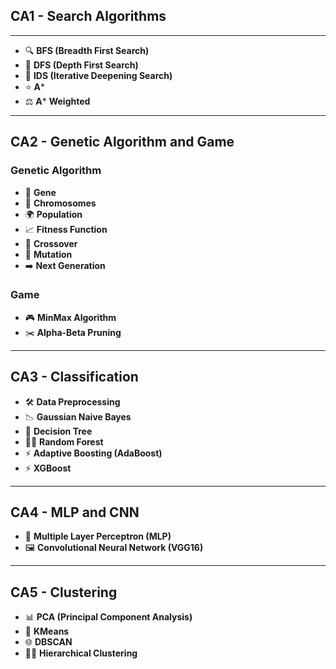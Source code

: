 ## CA1 - Search Algorithms
---
- 🔍 **BFS (Breadth First Search)**
- 🌲 **DFS (Depth First Search)**
- 🔄 **IDS (Iterative Deepening Search)**
- ⭐️ **A*** 
- ⚖️ **A*** **Weighted**
---
## CA2 - Genetic Algorithm and Game
### Genetic Algorithm
- 🧬 **Gene**
- 🧬 **Chromosomes**
- 🌍 **Population**
- 📈 **Fitness Function**
- 🔀 **Crossover**
- 🔄 **Mutation**
- ➡️ **Next Generation**

### Game
- 🎮 **MinMax Algorithm**
- ✂️ **Alpha-Beta Pruning**
---
## CA3 - Classification
- 🛠️ **Data Preprocessing**
- 📉 **Gaussian Naive Bayes**
- 🌳 **Decision Tree**
- 🌲🌳 **Random Forest**
- ⚡️ **Adaptive Boosting (AdaBoost)**
- ⚡️ **XGBoost**
---
## CA4 - MLP and CNN
- 🧠 **Multiple Layer Perceptron (MLP)**
- 🖼️ **Convolutional Neural Network (VGG16)**
---
## CA5 - Clustering
- 📊 **PCA (Principal Component Analysis)**
- 🔵 **KMeans**
- 🌐 **DBSCAN**
- 🌳🌲 **Hierarchical Clustering**
